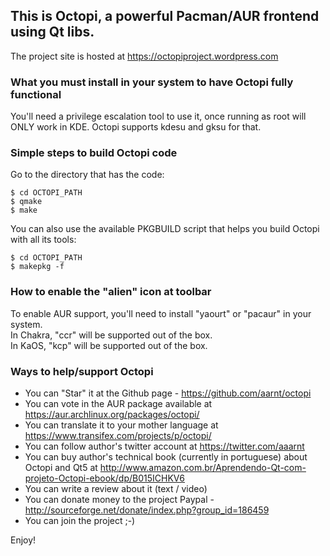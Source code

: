 ## This is Octopi, a powerful Pacman/AUR frontend using Qt libs.

The project site is hosted at https://octopiproject.wordpress.com

### What you must install in your system to have Octopi fully functional

You'll need a privilege escalation tool to use it, once running as
root will ONLY work in KDE. Octopi supports kdesu and gksu for that.

### Simple steps to build Octopi code

Go to the directory that has the code:

```
$ cd OCTOPI_PATH
$ qmake
$ make
```

You can also use the available PKGBUILD script that helps you build Octopi with all its tools:

```
$ cd OCTOPI_PATH
$ makepkg -f
```

### How to enable the "alien" icon at toolbar

To enable AUR support, you'll need to install "yaourt" or "pacaur" in your system.  
In Chakra, "ccr" will be supported out of the box.  
In KaOS, "kcp" will be supported out of the box.

### Ways to help/support Octopi

 * You can "Star" it at the Github page - https://github.com/aarnt/octopi
 * You can vote in the AUR package available at https://aur.archlinux.org/packages/octopi/
 * You can translate it to your mother language at https://www.transifex.com/projects/p/octopi/
 * You can follow author's twitter account at https://twitter.com/aaarnt
 * You can buy author's technical book (currently in portuguese) about Octopi and Qt5 at 
http://www.amazon.com.br/Aprendendo-Qt-com-projeto-Octopi-ebook/dp/B015ICHKV6
 * You can write a review about it (text / video)
 * You can donate money to the project Paypal - http://sourceforge.net/donate/index.php?group_id=186459
 * You can join the project ;-)


Enjoy!
